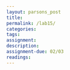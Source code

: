 ```yaml
---  
layout: parsons_post  
title: 
permalink: /lab15/  
categories:   
tags:  
assignment: 
description: 
assignment-due: 02/03
readings: 
---  
```


